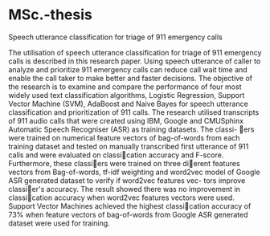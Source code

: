 # MSc.-thesis
Speech utterance classification for triage of 911 emergency calls


The utilisation of speech utterance classification for triage of 911 emergency calls
is described in this research paper. Using speech utterance of caller to analyze and
prioritize 911 emergency calls can reduce call wait time and enable the call taker to
make better and faster decisions. The objective of the research is to examine and
compare the performance of four most widely used text classification algorithms,
Logistic Regression, Support Vector Machine (SVM), AdaBoost and Naive Bayes
for speech utterance classification and prioritization of 911 calls. The research
utilised transcripts of 911 audio calls that were created using IBM, Google and
CMUSphinx Automatic Speech Recogniser (ASR) as training datasets. The classi-
ers were trained on numerical feature vectors of bag-of-words from each training
dataset and tested on manually transcribed first utterance of 911 calls and were
evaluated on classication accuracy and F-score. Furthermore, these classiers were
trained on three dierent features vectors from Bag-of-words, tf-idf weighting and
word2vec model of Google ASR generated dataset to verify if word2vec features vec-
tors improve classier's accuracy. The result showed there was no improvement in
classication accuracy when word2vec features vectors were used. Support Vector
Machines achieved the highest classication accuracy of 73% when feature vectors
of bag-of-words from Google ASR generated dataset were used for training.
